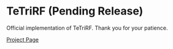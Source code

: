 # TeTriRF (Pending Release)
Official implementation of TeTriRF. Thank you for your patience.

[Project Page](https://wuminye.github.io/projects/TeTriRF/) 
